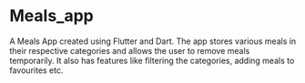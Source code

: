 # Meals_app

A Meals App created using Flutter and Dart. The app stores various meals in their respective categories and allows the user to remove meals temporarily. It also has features like filtering the categories, adding meals to favourites etc.
